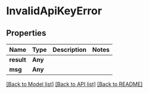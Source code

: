 # InvalidApiKeyError

## Properties
Name | Type | Description | Notes
------------ | ------------- | ------------- | -------------
**result** | **Any** |  | 
**msg** | **Any** |  | 

[[Back to Model list]](../README.md#documentation-for-models) [[Back to API list]](../README.md#documentation-for-api-endpoints) [[Back to README]](../README.md)


